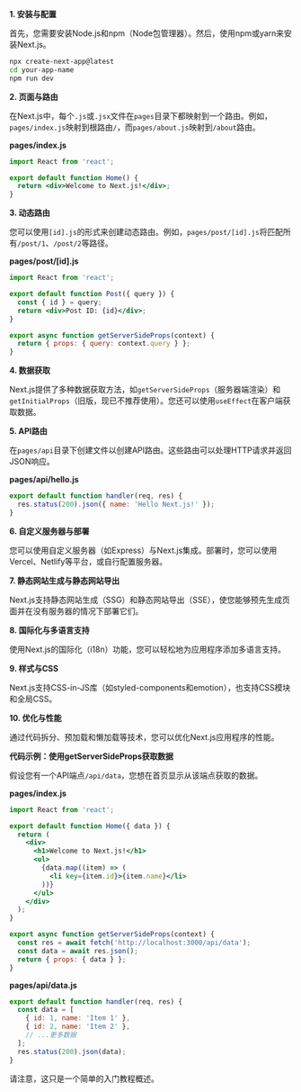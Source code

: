 **1. 安装与配置**

首先，您需要安装Node.js和npm（Node包管理器）。然后，使用npm或yarn来安装Next.js。


```bash
npx create-next-app@latest
cd your-app-name
npm run dev
```
**2. 页面与路由**

在Next.js中，每个`.js`或`.jsx`文件在`pages`目录下都映射到一个路由。例如，`pages/index.js`映射到根路由`/`，而`pages/about.js`映射到`/about`路由。

**pages/index.js**


```jsx
import React from 'react';

export default function Home() {
  return <div>Welcome to Next.js!</div>;
}
```
**3. 动态路由**

您可以使用`[id].js`的形式来创建动态路由。例如，`pages/post/[id].js`将匹配所有`/post/1`、`/post/2`等路径。

**pages/post/[id].js**


```jsx
import React from 'react';

export default function Post({ query }) {
  const { id } = query;
  return <div>Post ID: {id}</div>;
}

export async function getServerSideProps(context) {
  return { props: { query: context.query } };
}
```
**4. 数据获取**

Next.js提供了多种数据获取方法，如`getServerSideProps`（服务器端渲染）和`getInitialProps`（旧版，现已不推荐使用）。您还可以使用`useEffect`在客户端获取数据。

**5. API路由**

在`pages/api`目录下创建文件以创建API路由。这些路由可以处理HTTP请求并返回JSON响应。

**pages/api/hello.js**


```js
export default function handler(req, res) {
  res.status(200).json({ name: 'Hello Next.js!' });
}
```
**6. 自定义服务器与部署**

您可以使用自定义服务器（如Express）与Next.js集成。部署时，您可以使用Vercel、Netlify等平台，或自行配置服务器。

**7. 静态网站生成与静态网站导出**

Next.js支持静态网站生成（SSG）和静态网站导出（SSE），使您能够预先生成页面并在没有服务器的情况下部署它们。

**8. 国际化与多语言支持**

使用Next.js的国际化（i18n）功能，您可以轻松地为应用程序添加多语言支持。

**9. 样式与CSS**

Next.js支持CSS-in-JS库（如styled-components和emotion），也支持CSS模块和全局CSS。

**10. 优化与性能**

通过代码拆分、预加载和懒加载等技术，您可以优化Next.js应用程序的性能。

**代码示例：使用getServerSideProps获取数据**

假设您有一个API端点`/api/data`，您想在首页显示从该端点获取的数据。

**pages/index.js**


```jsx
import React from 'react';

export default function Home({ data }) {
  return (
    <div>
      <h1>Welcome to Next.js!</h1>
      <ul>
        {data.map((item) => (
          <li key={item.id}>{item.name}</li>
        ))}
      </ul>
    </div>
  );
}

export async function getServerSideProps(context) {
  const res = await fetch('http://localhost:3000/api/data');
  const data = await res.json();
  return { props: { data } };
}
```
**pages/api/data.js**


```js
export default function handler(req, res) {
  const data = [
    { id: 1, name: 'Item 1' },
    { id: 2, name: 'Item 2' },
    // ...更多数据
  ];
  res.status(200).json(data);
}
```
请注意，这只是一个简单的入门教程概述。